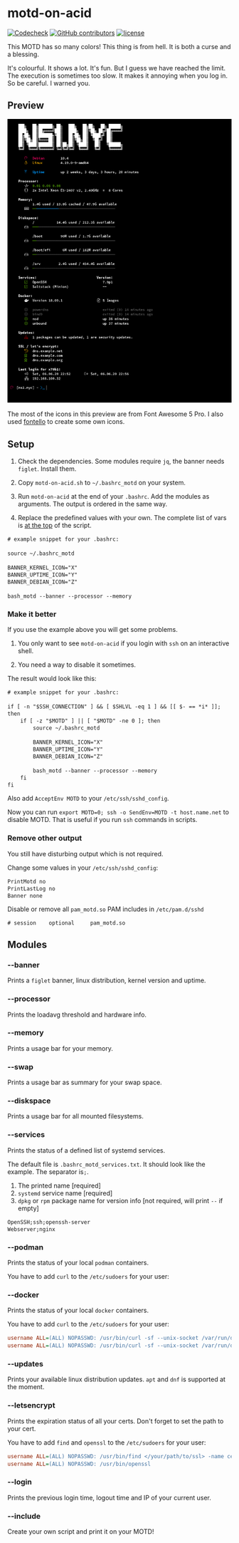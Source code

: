 # motd-on-acid

[![Codecheck](https://github.com/x70b1/motd-on-acid/workflows/Codecheck/badge.svg?branch=master)](https://github.com/x70b1/motd-on-acid/actions)
[![GitHub contributors](https://img.shields.io/github/contributors/x70b1/motd-on-acid.svg)](https://github.com/x70b1/motd-on-acid/graphs/contributors)
[![license](https://img.shields.io/github/license/x70b1/motd-on-acid.svg)](https://github.com/x70b1/motd-on-acid/blob/master/LICENSE)

This MOTD has so many colors! This thing is from hell.
It is both a curse and a blessing.

It's colourful. It shows a lot. It's fun.
But I guess we have reached the limit.
The execution is sometimes too slow.
It makes it annoying when you log in.
So be careful.
I warned you.


## Preview

![motd-on-acid](preview.png)

The most of the icons in this preview are from Font Awesome 5 Pro.
I also used [fontello](http://fontello.com/) to create some own icons.


## Setup

1. Check the dependencies.
Some modules require `jq`, the banner needs `figlet`.
Install them.

2. Copy `motd-on-acid.sh` to `~/.bashrc_motd` on your system.

3. Run `motd-on-acid` at the end of your `.bashrc`.
Add the modules as arguments.
The output is ordered in the same way.

4. Replace the predefined values with your own.
The complete list of vars is [at the top](motd-on-acid.sh#L4) of the script.

```
# example snippet for your .bashrc:

source ~/.bashrc_motd

BANNER_KERNEL_ICON="X"
BANNER_UPTIME_ICON="Y"
BANNER_DEBIAN_ICON="Z"

bash_motd --banner --processor --memory
```


### Make it better

If you use the example above you will get some problems.

1. You only want to see `motd-on-acid` if you login with `ssh` on an interactive shell.

2. You need a way to disable it sometimes.

The result would look like this:

```
# example snippet for your .bashrc:

if [ -n "$SSH_CONNECTION" ] && [ $SHLVL -eq 1 ] && [[ $- == *i* ]]; then
    if [ -z "$MOTD" ] || [ "$MOTD" -ne 0 ]; then
        source ~/.bashrc_motd

        BANNER_KERNEL_ICON="X"
        BANNER_UPTIME_ICON="Y"
        BANNER_DEBIAN_ICON="Z"

        bash_motd --banner --processor --memory
    fi
fi
```

Also add `AcceptEnv MOTD` to your `/etc/ssh/sshd_config`.

Now you can run `export MOTD=0; ssh -o SendEnv=MOTD -t host.name.net` to disable MOTD.
That is useful if you run `ssh` commands in scripts.


### Remove other output

You still have disturbing output which is not required.

Change some values in your `/etc/ssh/sshd_config`:

```
PrintMotd no
PrintLastLog no
Banner none
```

Disable or remove all `pam_motd.so` PAM includes in `/etc/pam.d/sshd`

```
# session    optional     pam_motd.so
```


## Modules

### --banner

Prints a `figlet` banner, linux distribution, kernel version and uptime.


### --processor

Prints the loadavg threshold and hardware info.


### --memory

Prints a usage bar for your memory.


### --swap

Prints a usage bar as summary for your swap space.


### --diskspace

Prints a usage bar for all mounted filesystems.


### --services

Prints the status of a defined list of systemd services.

The default file is `.bashrc_motd_services.txt`.
It should look like the example. The separator is`;`.

1. The printed name [required]
2. `systemd` service name [required]
3. `dpkg` or `rpm` package name for version info [not required, will print `--` if empty]

```
OpenSSH;ssh;openssh-server
Webserver;nginx
```


### --podman

Prints the status of your local `podman` containers.

You have to add `curl` to the `/etc/sudoers` for your user:


### --docker

Prints the status of your local `docker` containers.

You have to add `curl` to the `/etc/sudoers` for your user:

```ini
username ALL=(ALL) NOPASSWD: /usr/bin/curl -sf --unix-socket /var/run/docker.sock http\:/v1.40/info
username ALL=(ALL) NOPASSWD: /usr/bin/curl -sf --unix-socket /var/run/docker.sock http\:/v1.40/containers/json?all=true
```


### --updates

Prints your available linux distribution updates.
`apt` and `dnf` is supported at the moment.


### --letsencrypt

Prints the expiration status of all your certs.
Don't forget to set the path to your cert.

You have to add `find` and `openssl` to the `/etc/sudoers` for your user:

```ini
username ALL=(ALL) NOPASSWD: /usr/bin/find </your/path/to/ssl> -name cert.pem
username ALL=(ALL) NOPASSWD: /usr/bin/openssl
```


### --login

Prints the previous login time, logout time and IP of your current user.


### --include

Create your own script and print it on your MOTD!
